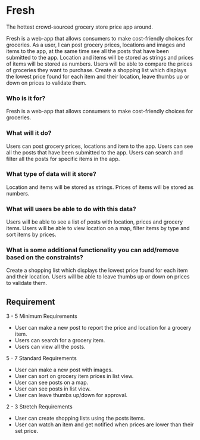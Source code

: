 # Fresh
The hottest crowd-sourced grocery store price app around. 


Fresh is a web-app that allows consumers to make cost-friendly choices for groceries. As a user, I can post grocery prices, locations and images and items to the app, at the same time see all the posts that have been submitted to the app. Location and items will be stored as strings and prices of items will be stored as numbers. Users will be able to compare the prices of groceries they want to purchase. Create a shopping list which displays the lowest price found for each item and their location, leave thumbs up or down on prices to validate them.

### Who is it for?
Fresh is a web-app that allows consumers to make cost-friendly choices for groceries. 

### What will it do?
Users can post grocery prices, locations and item to the app.
Users can see all the posts that have been submitted to the app.
Users can search and filter all the posts for specific items in the app.

### What type of data will it store?
Location and items will be stored as strings.
Prices of items will be stored as numbers.

### What will users be able to do with this data?
Users will be able to see a list of posts with location, prices and grocery items.
Users will be able to view location on a map, filter items by type and sort items by prices.

### What is some additional functionality you can add/remove based on the constraints?
Create a shopping list which displays the lowest price found for each item and their location. 
Users will be able to leave thumbs up or down on prices to validate them.

## Requirement

3 - 5 Minimum Requirements

* User can make a new post to report the price and location for a grocery item.
* Users can search for a grocery item.
* Users can view all the posts.

5 - 7 Standard Requirements

* User can make a new post with images.
* User can sort on grocery item prices in list view.
* User can see posts on a map.
* User can see posts in list view.
* User can leave thumbs up/down for approval.

2 - 3 Stretch Requirements

* User can create shopping lists using the posts items.
* User can watch an item and get notified when prices are lower than their set price.


